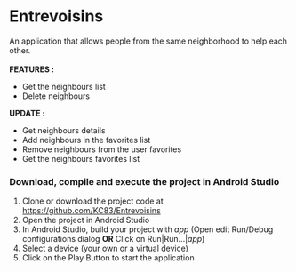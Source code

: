 # Entrevoisins

An application that allows people from the same neighborhood to help each other.<br><br>
<b>FEATURES :</b>
- Get the neighbours list
- Delete neighbours

<b>UPDATE :</b>
- Get neighbours details
- Add neighbours in the favorites list
- Remove neighbours from the user favorites
- Get the neighbours favorites list

<h3>Download, compile and execute the project in Android Studio</h3>

1. Clone or download the project code at https://github.com/KC83/Entrevoisins<br>
2. Open the project in Android Studio<br>
3. In Android Studio, build your project with <i>app</i> (Open edit Run/Debug configurations dialog <b>OR</b> Click on Run|Run...|<i>app</i>) <br>
4. Select a device (your own or a virtual device)
5. Click on the Play Button to start the application<br>
